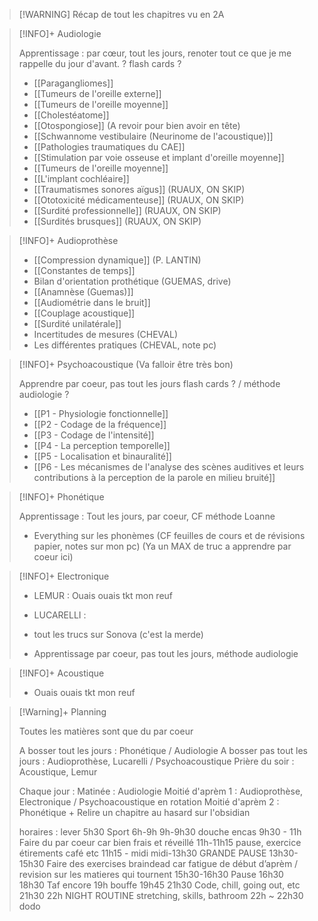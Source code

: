 >[!WARNING] Récap de tout les chapitres vu en 2A

>[!INFO]+ Audiologie
>
>Apprentissage : par cœur, tout les jours, renoter tout ce que je me rappelle du jour d'avant. ? flash cards ?
>
>- [[Paragangliomes]]
>- [[Tumeurs de l'oreille externe]]
>- [[Tumeurs de l'oreille moyenne]]
>- [[Cholestéatome]]
>- [[Otospongiose]] (A revoir pour bien avoir en tête)
>- [[Schwannome vestibulaire (Neurinome de l'acoustique)]]
>- [[Pathologies traumatiques du CAE]]
>- [[Stimulation par voie osseuse et implant d'oreille moyenne]]
>- [[Tumeurs de l'oreille moyenne]]
>- [[L'implant cochléaire]]
>- [[Traumatismes sonores aïgus]] (RUAUX, ON SKIP)
>- [[Ototoxicité médicamenteuse]] (RUAUX, ON SKIP)
>- [[Surdité professionnelle]] (RUAUX, ON SKIP)
>- [[Surdités brusques]] (RUAUX, ON SKIP)

>[!INFO]+ Audioprothèse
>
>- [[Compression dynamique]] (P. LANTIN)
>- [[Constantes de temps]]
>- Bilan d'orientation prothétique (GUEMAS, drive)
>- [[Anamnèse (Guemas)]]
>- [[Audiométrie dans le bruit]]
>- [[Couplage acoustique]]
>- [[Surdité unilatérale]]
>- Incertitudes de mesures (CHEVAL)
>- Les différentes pratiques (CHEVAL, note pc)

>[!INFO]+ Psychoacoustique (Va falloir être très bon)
>
>Apprendre par coeur, pas tout les jours
>flash cards ? / méthode audiologie ?
>
>- [[P1 - Physiologie fonctionnelle]]
>- [[P2 - Codage de la fréquence]]
>- [[P3 - Codage de l'intensité]]
>- [[P4 - La perception temporelle]]
>- [[P5 - Localisation et binauralité]]
>- [[P6 - Les mécanismes de l'analyse des scènes auditives et leurs contributions à la perception de la parole en milieu bruité]]

>[!INFO]+ Phonétique
>
>Apprentissage : Tout les jours, par coeur, CF méthode Loanne
>
>- Everything sur les phonèmes (CF feuilles de cours et de révisions papier, notes sur mon pc) 
>(Ya un MAX de truc a apprendre par coeur ici)

>[!INFO]+ Electronique
>
>- LEMUR : Ouais ouais tkt mon reuf
>
>- LUCARELLI : 
>- tout les trucs sur Sonova (c'est la merde)
>- Apprentissage par coeur, pas tout les jours, méthode audiologie

>[!INFO]+ Acoustique
>
>- Ouais ouais tkt mon reuf

>[!Warning]+ Planning
>
>Toutes les matières sont que du par coeur 
>
>A bosser tout les jours : Phonétique / Audiologie
>A bosser pas tout les jours : Audioprothèse, Lucarelli / Psychoacoustique
>Prière du soir : Acoustique, Lemur 
>
>Chaque jour : 
>Matinée : Audiologie
>Moitié d'aprèm 1 : Audioprothèse, Electronique / Psychoacoustique en rotation
>Moitié d'aprèm 2 : Phonétique + Relire un chapitre au hasard sur l'obsidian
>
>horaires : 
lever 5h30
Sport 6h-9h
9h-9h30 douche encas
9h30 - 11h
Faire du par coeur car bien frais et réveillé
11h-11h15 pause, exercice étirements café etc
11h15 - midi
midi-13h30 GRANDE PAUSE
13h30-15h30
Faire des exercises braindead car fatigue de début d’aprèm / revision sur les matieres qui tournent
15h30-16h30 Pause
16h30 18h30
Taf encore
19h bouffe
19h45 21h30
Code, chill, going out, etc
21h30 22h
NIGHT ROUTINE stretching, skills, bathroom
22h ~ 22h30 dodo


